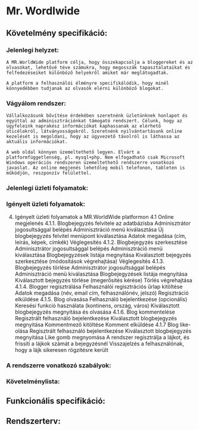 # Mr. Wordlwide
## Követelmény specifikáció:
### Jelenlegi helyzet:
    A MR.WorldWide platform célja, hogy összekapcsolja a bloggereket és az olvasókat, lehetővé téve számukra, hogy megosszák tapasztalataikat és felfedezéseiket különböző helyekről amiket már meglátogadtak.
    
    A platform a felhasználói élményre specifikálódik, hogy minél könnyedébben tudjanak az olvasók elérni különböző blogokat.
### Vágyálom rendszer:
    Vállalkozásunk bővítése érdekében szeretnénk üzletünknek honlapot és egyúttal az adminisztrációnkat támogató rendszert. Célunk, hogy az ügyfeleink naprakész információkat kaphassanak az elérhető úticélokról, látványosságokról. Szeretnénk nyilvántartásunk online kezelését is megoldani, hogy az ügyvezető távolról is láthassa az aktuális információkat.

    A web oldal könnyen üzemeltethető legyen. Elvárt a platformfüggetlenség, pl. mysql+php. Nem elfogadható csak Microsoft Windows operációs rendszeren üzemeltethető rendszerre vonatkozó javaslat. Az online megjenés lehetőleg mobil telefonon, tableten is működjön, reszponzív felülettel.
### Jelenlegi üzleti folyamatok:
### Igényelt üzleti folyamatok:
4. Igényelt üzleti folyamatok a MR.WorldWide platformon
4.1 Online megjelenés
4.1.1. Blogbejegyzés felvitele az adatbázisba
	Adminisztrátor jogosultsággal belépés
	Adminisztráció menü kiválasztása
	Új blogbejegyzés felvitel menüpont kiválasztása
	Adatok megadása (cím, leírás, képek, címkék)
	Véglegesítés
4.1.2. Blogbejegyzés szerkesztése
	Adminisztrátor jogosultsággal belépés
	Adminisztráció menü kiválasztása
	Blogbejegyzések listája megnyitása
	Kiválasztott bejegyzés szerkesztése (módosítások végrehajtása)
	Véglegesítés
4.1.3. Blogbejegyzés törlése
	Adminisztrátor jogosultsággal belépés
	Adminisztráció menü kiválasztása
	Blogbejegyzések listája megnyitása
	Kiválasztott bejegyzés törlése (megerősítés kérése)
	Törlés végrehajtása
4.1.4. Blogger regisztrálása
	Felhasználói regisztrációs űrlap kitöltése
	Adatok megadása (név, email cím, felhasználónév, jelszó)
	Regisztráció elküldése
4.1.5. Blog olvasása
	Felhasználó bejelentkezése (opcionális)
	Keresési funkció használata (kontinens, ország, város)
	Kiválasztott blogbejegyzés megnyitása és olvasása
4.1.6. Blog kommentelése
	Regisztrált felhasználó bejelentkezése
	Kiválasztott blogbejegyzés megnyitása
	Kommentmező kitöltése
	Komment elküldése
4.1.7 Blog like-olása
	Regisztrált felhasználó bejelentkezése
	Kiválasztott blogbejegyzés megnyitása
	Like gomb megnyomása
	A rendszer regisztrálja a lájkot, és frissíti a lájkok számát a bejegyzésnél
	Visszajelzés a felhasználónak, hogy a lájk sikeresen rögzítésre került
### A rendszerre vonatkozó szabályok:
### Követelménylista:
## Funkcionális specifikáció:
## Rendszerterv:
